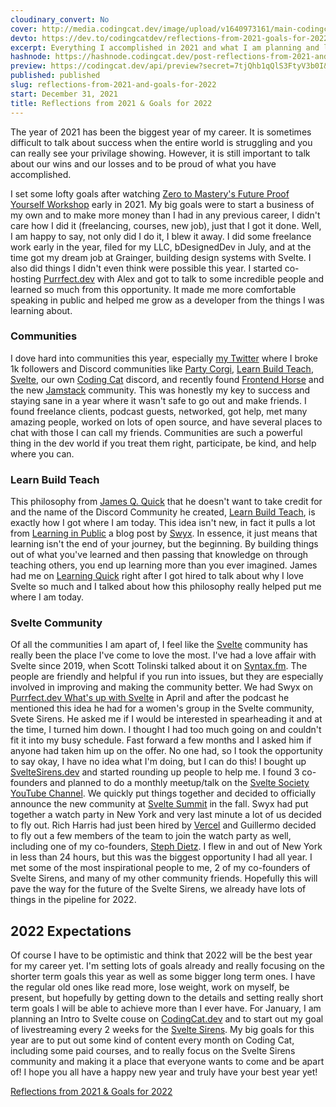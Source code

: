 ```yaml
---
cloudinary_convert: No
cover: http://media.codingcat.dev/image/upload/v1640973161/main-codingcatdev-photo/og-image.jpg
devto: https://dev.to/codingcatdev/reflections-from-2021-goals-for-2022-3af8
excerpt: Everything I accomplished in 2021 and what I am planning and looking forward to in 2022.
hashnode: https://hashnode.codingcat.dev/post-reflections-from-2021-and-goals-for-2022
preview: https://codingcat.dev/api/preview?secret=7tjQhb1qQlS3FtyV3b0I&selectionType=post&selectionSlug=reflections-from-2021-and-goals-for-2022&_id=640c440f8659470a899f3e6362313877
published: published
slug: reflections-from-2021-and-goals-for-2022
start: December 31, 2021
title: Reflections from 2021 & Goals for 2022
---
```

The year of 2021 has been the biggest year of my career. It is sometimes difficult to talk about success when the entire world is struggling and you can really see your privilage showing. However, it is still important to talk about our wins and our losses and to be proud of what you have accomplished.

I set some lofty goals after watching [Zero to Mastery's Future Proof Yourself Workshop](https://academy.zerotomastery.io/p/future-proof-yourself?affcode=441520_gjue7n-1) early in 2021. My big goals were to start a business of my own and to make more money than I had in any previous career, I didn't care how I did it (freelancing, courses, new job), just that I got it done. Well, I am happy to say, not only did I do it, I blew it away. I did some freelance work early in the year, filed for my LLC, bDesignedDev in July, and at the time got my dream job at Grainger, building design systems with Svelte. I also did things I didn't even think were possible this year. I started co-hosting [Purrfect.dev](https://purrfect.dev/) with Alex and got to talk to some incredible people and learned so much from this opportunity. It made me more comfortable speaking in public and helped me grow as a developer from the things I was learning about.

### Communities

I dove hard into communities this year, especially [my Twitter](https://twitter.com/brittneypostma) where I broke 1k followers and Discord communities like [Party Corgi](https://discord.gg/partycorgi), [Learn Build Teach](https://discord.com/invite/vM2bagU), [Svelte](https://svelte.dev/chat), our own [Coding Cat](https://discord.gg/Z3ccFRzWMZ) discord, and recently found [Frontend Horse](https://frontend.horse/chat) and the new [Jamstack](https://discord.gg/jamstack) community. This was honestly my key to success and staying sane in a year where it wasn't safe to go out and make friends. I found freelance clients, podcast guests, networked, got help, met many amazing people, worked on lots of open source, and have several places to chat with those I can call my friends. Communities are such a powerful thing in the dev world if you treat them right, participate, be kind, and help where you can.

### Learn Build Teach

This philosophy from [James Q. Quick](https://www.jamesqquick.com/) that he doesn't want to take credit for and the name of the Discord Community he created, [Learn Build Teach](https://discord.com/invite/vM2bagU), is exactly how I got where I am today. This idea isn't new, in fact it pulls a lot from [Learning in Public](https://www.swyx.io/learn-in-public/) a blog post by [Swyx](https://www.swyx.io/). In essence, it just means that learning isn't the end of your journey, but the beginning. By building things out of what you've learned and then passing that knowledge on through teaching others, you end up learning more than you ever imagined. James had me on [Learning Quick](https://youtu.be/KJ-qMlZnMCE) right after I got hired to talk about why I love Svelte so much and I talked about how this philosophy really helped put me where I am today.

### Svelte Community

Of all the communities I am apart of, I feel like the [Svelte](https://svelte.dev/chat) community has really been the place I've come to love the most. I've had a love affair with Svelte since 2019, when Scott Tolinski talked about it on [Syntax.fm](https://syntax.fm/show/173/hasty-treat-wes-and-scott-look-at-svelte-3). The people are friendly and helpful if you run into issues, but they are especially involved in improving and making the community better. We had Swyx on [Purrfect.dev What's up with Svelte](https://codingcat.dev/podcast/1-15-whats-up-with-svelte) in April and after the podcast he mentioned this idea he had for a women's group in the Svelte community, Svete Sirens. He asked me if I would be interested in spearheading it and at the time, I turned him down. I thought I had too much going on and couldn't fit it into my busy schedule. Fast forward a few months and I asked him if anyone had taken him up on the offer. No one had, so I took the opportunity to say okay, I have no idea what I'm doing, but I can do this! I bought up [SvelteSirens.dev](https://sveltesirens.dev/) and started rounding up people to help me. I found 3 co-founders and planned to do a monthly meetup/talk on the [Svelte Society YouTube Channel](https://www.youtube.com/watch?v=3bjVQJwF6O8&list=PL8bMgX1kyZThkJ_Rk6AAFI4eY24g5XKwK). We quickly put things together and decided to officially announce the new community at [Svelte Summit](https://sveltesummit.com/) in the fall. Swyx had put together a watch party in New York and very last minute a lot of us decided to fly out. Rich Harris had just been hired by [Vercel](https://vercel.com/blog/vercel-welcomes-rich-harris-creator-of-svelte) and Guillermo decided to fly out a few members of the team to join the watch party as well, including one of my co-founders, [Steph Dietz](https://twitter.com/steph_dietz_). I flew in and out of New York in less than 24 hours, but this was the biggest opportunity I had all year. I met some of the most inspirational people to me, 2 of my co-founders of Svelte Sirens, and many of my other community friends. Hopefully this will pave the way for the future of the Svelte Sirens, we already have lots of things in the pipeline for 2022.

## 2022 Expectations

Of course I have to be optimistic and think that 2022 will be the best year for my career yet. I'm setting lots of goals already and really focusing on the shorter term goals this year as well as some bigger long term ones. I have the regular old ones like read more, lose weight, work on myself, be present, but hopefully by getting down to the details and setting really short term goals I will be able to achieve more than I ever have. For January, I am planning an Intro to Svelte couse on [CodingCat.dev](https://codingcat.dev/) and to start out my goal of livestreaming every 2 weeks for the [Svelte Sirens](https://sveltesirens.dev/). My big goals for this year are to put out some kind of content every month on Coding Cat, including some paid courses, and to really focus on the Svelte Sirens community and making it a place that everyone wants to come and be apart of! I hope you all have a happy new year and truly have your best year yet!

[Reflections from 2021 & Goals for 2022](Reflections%20from%202021%20&%20Goals%20for%202022%20640c440f8659470a899f3e6362313877/Reflections%20from%202021%20&%20Goals%20for%202022%2004508073344d481ab2d562cfccc47f4c.md)